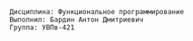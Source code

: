 
    Дисциплина: Функциональное программирование
    Выполнил: Бардин Антон Дмитриевич
    Группа: УВПв-421
